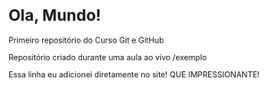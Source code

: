 # Ola, Mundo!
 Primeiro repositório do Curso Git e GitHub

 Repositório criado durante uma aula ao vivo /exemplo

 Essa linha eu adicionei diretamente no site! QUE IMPRESSIONANTE!
